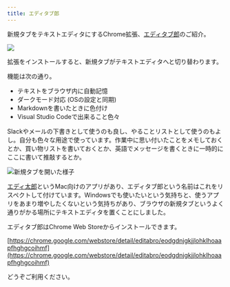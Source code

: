 ```yaml
---
title: エディタブ郎
---
```

新規タブをテキストエディタにするChrome拡張、[エディタブ郎](https://chrome.google.com/webstore/detail/editabro/eodgdnjgkjjlohklhoaapfhghgcoihmf)のご紹介。

![](https://lh3.googleusercontent.com/docs/ADP-6oGqm48lLwA1FkZJT36afCPUJAjKejs9opUPR6TxXVimjk3udZboUkaG5zPwuj0wpd9d2BFPRb1hpyYoHkC0bQ4L5YYpo1D_zi7u1E-QJ4fca8VTa9IRwYOcYAXfBE82qoqvPuQF-B9i6KLXHqa18clIA8_dvmzEShJNqcF08y0bczeA_Y6kaf61EHM42O_yl4V6ufuemTeS3kvzifPR8zUS9jsIiGwDwhmx56Ss1CAXIWPJUGAXya-uumlkv-oBNn5nRi813mLV9xyhGvIottaJi9aD0NEhZWrM2PDjiK2M7LHWbTL8DXmlNPWNgvgOjaOoVmgvvjJlN6fRy5HLvQ4BE0Qso82jKBmAazPOdYzdOdtk6t0amUzIndtXgNnLvhOgi7RS2k2_wyoT8iFJIHGMTToh6KY7nnOzi0199ka3pz3sfkINddO_BpZVdPFClMtikfIYo6m9clG6PkQqXMLricNP_DrF15ODP6IncI9-g82IEnaVBSex9fV7xuXrgJ9Y3dI5pHDupMZihk_6wYzGy3TVC-pT7KGu3ejhf4grV27SMh9VaRTAUHA2TW1BUfU2rkmm4rt2D1qIiVVMlUlMzJW864MSmnGbgIEtwjkOkfgyG_YBPRe6AUsrBhq9TBgMIR8F8G0MsfxqIQyvOgTXGiaGHPJI1Q_6faN9tCNZrdUzDjJBCZrfCzWZRQoDYxlGf3NJ4rCb_laIJg2ljpaOjoznM8wRVOwwQ_-Sqpi0dUpv_XL-qYcMz712CY40WLBHgwPsaWa8PsfjPnNIgjeOHHKXvk2_vgZ6sKnVoD2JXx442MeSOV9DyJPWYWvio3ifTlUsetoY8suEGrSwpa53xYPwCt7u78Eq8olD6xQA_iDXDxHRTzQEwCr6ghlCda4V3ZyL8DcxsVYHqeq9xdon_PGBacYdypObWrkzBrmCxnGljomDCbMnBvExVb3uYDtS8KwTuMDFFHjnJbriasDMhYAomAZZRekCJkDbigtI25MAnbka8NClIX6GQzk2NLIWweYeLLO-dbbpUv5WknOllle9Y-UTnt3eoP_69CTLIoLfo16IO5xheqJ3VgKPCy0fCmKj63JJgz5u1R9X8xVQFGJv79Pgt9eLCOj3y_sIVRc2sSttRAfAPeGnbiF8BrXXQ5VdCzUDN6mXVT8YdLkk2n-pE10__G0nBUvXvAoLEMcOOCqd2HUFUKdV1v_os0BkbQJbMYPRl6DskacdYCLwL6e2ntF771u2lusgrGpj4Knc3w)

拡張をインストールすると、新規タブがテキストエディタへと切り替わります。

機能は次の通り。

*   テキストをブラウザ内に自動記憶
*   ダークモード対応 (OSの設定と同期)
*   Markdownを書いたときに色付け
*   Visual Studio Codeで出来ること色々

Slackやメールの下書きとして使うのも良し、やることリストとして使うのもよし。自分も色々な用途で使っています。作業中に思い付いたことをメモしておくとか、買い物リストを書いておくとか、英語でメッセージを書くときに一時的にここに書いて推敲するとか。

![](https://lh3.googleusercontent.com/docs/ADP-6oHoM5OZDFJl_bV4vJN8lDG67OumyNPuISrZ9nlknf9M0IKiwKE1bo32u1qYDGun7da3a6r7zpp4YbL40bbHLyhyLNDv6B_hZ4Q-xT4Cu8wR9CdKPvSliphRaMlSsyA-EvzStda_kpCI0kxAobGkuMdQymTpwt71S1j68GXz7-x1cvcSnOpbsMjVbJ3GGMuEj_Ds_dLPptJQpinVln22mCmm7Svu5yCItBY69NehVbh4iy8yesYr5erLGjVy_wWGpl9SawL3tN2cOJH4mHZD1wgXaLXzv9QjJJvEAH9BehMNfi5ukOq_6Yc-69kjfgsjmb7NKVSbiE6iepImegFyRs59lRrzrE5h38AfUjaYymf7gF1upYiQTta7Oxrl0YthWVIg6huOp6H_8ws3kopEEGZfBjKzIs8uQX6XbGc_eKsjn-Ky598o4C6cWHP7Tq9ie3IlWIpAMKoclurQfVlMKN7TvwVAgY-NuH2xq9_NPExsyGPKkTupe2s3Tdp5kJQmoKQSAkQ8YjiI_i47yD3EIuCYux0RCySsld_EWZVK13LQAti2mWM57blswZ4iiL2REFNItSSkgYbUYX806XHLBSuek3J1WvVgNroblV1VTZb3rvOGe0GO5vVFvyF1VUX3Mf-8Brm0HUyf020y5VrNnNeIiGn2eQA2z9eJ-Jul3h1SdAI-6mIlZVEQ7P_pLpCkiMfo8Nho2gArMAoownpilada1EEzYIxOFHaeEK4pvvL-y953ljxOy83--21mUFyjyiVMunYtsiw38lAl9jOBvPvlxpE8MYkq_1GT_hZFHi64s-Btv9mIV1C62YxZ6jwShoPylyiXnuKSRD-w8D8P6HPkeCA0Iks2vY1GLOS7rg_DajC6ftSYnfSMOR7BuQVDAmXMEMn6UGBWmCGSw19hM6asdCdCdd6njrj1cHiTdTPgqJIRr4YS-JwTtkStOlQ9tYVb-qdoFKd5bKhvb2Hql28f3AmNUyTibSRj-91eqFxQ5zNOl8lPYZR5RloI5eP-wcL6YpX9H4OIPWsRjSPgCVVtaZU1ndGZ43KO320zcf0oe48QnhlW-Ni0cNrHO7EgNGwnKLHzcuh6CVzxZmUwBx3fGs0xKJiyCoEVLiRaQu-HlUk5bufLjPUYFOcClYfF2c7PadNPsK-IQ29zPBpitq44Ct4b7X5jzcPmrZKg3AgbDuIvPCO6iLqZanhaMW-Wg-JPvyb-gX40mNgh0HuV7uUkpBjb3xba_WN_9x0Typo6CC4Dog "新規タブを開いた様子")

[エディ太郎](https://editaro.com/)というMac向けのアプリがあり、エディタブ郎という名前はこれをリスペクトして付けています。Windowsでも使いたいという気持ちと、使うアプリをあまり増やしたくないという気持ちがあり、ブラウザの新規タブというよく通りがかる場所にテキストエディタを置くことにしました。

エディタブ郎はChrome Web Storeからインストールできます。

[https://chrome.google.com/webstore/detail/editabro/eodgdnjgkjjlohklhoaapfhghgcoihmf](https://chrome.google.com/webstore/detail/editabro/eodgdnjgkjjlohklhoaapfhghgcoihmf)

どうぞご利用ください。
